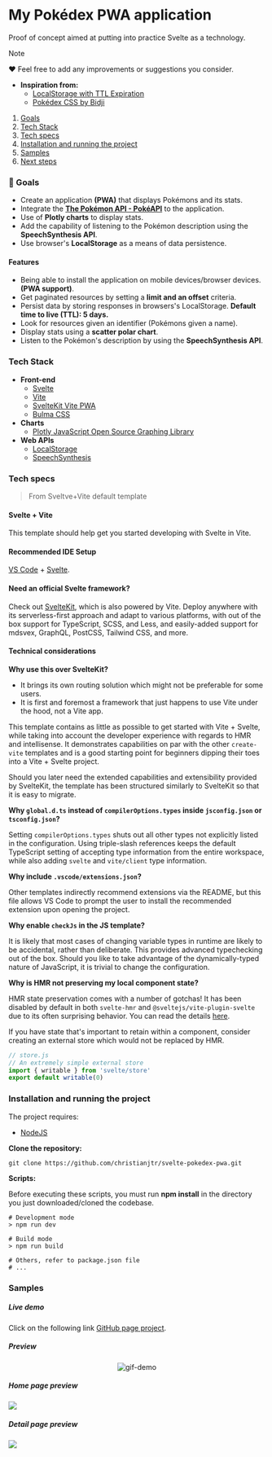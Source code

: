 # My Pokédex PWA application

Proof of concept aimed at putting into practice Svelte as a technology.

> [!NOTE]  
> ❤️ Feel free to add any improvements or suggestions you consider.
> - **Inspiration from:**
>     - [LocalStorage with TTL Expiration](https://www.sohamkamani.com/javascript/localstorage-with-ttl-expiry/)
>     - [Pokédex CSS by Bidji](https://codepen.io/Bidji/pen/MYdPwo)

1. [Goals](#001)
2. [Tech Stack](#002)
3. [Tech specs](#003)
4. [Installation and running the project](#004)
5. [Samples](#005)
6. [Next steps](#006)

<a name="001"></a>
### 🎯 Goals

-   Create an application **(PWA)** that displays Pokémons and its stats.
-   Integrate the **[The Pokémon API - PokéAPI](https://pokeapi.co/)** to the application.
- Use of **Plotly charts** to display stats.
-   Add the capability of listening to the Pokémon description using the **SpeechSynthesis API**.
-   Use browser's **LocalStorage** as a means of data persistence.

#### Features
- Being able to install the application on mobile devices/browser devices. **(PWA support)**.
- Get paginated resources by setting a **limit and an offset** criteria.
- Persist data by storing responses in browsers's LocalStorage. **Default time to live (TTL): 5 days.**
- Look for resources given an identifier (Pokémons given a name).
- Display stats using a **scatter polar chart**.
- Listen to the Pokémon's description by using the **SpeechSynthesis API**.

<a name="002"></a>
### Tech Stack

-   **Front-end**
    -   [Svelte](https://svelte.dev/)
    -   [Vite](https://vitejs.dev/)
    -   [SvelteKit Vite PWA](https://vite-pwa-org.netlify.app/)
    -   [Bulma CSS](https://bulma.io/)
-   **Charts**
    -   [Plotly JavaScript Open Source Graphing Library
](https://plotly.com/javascript/)
-   **Web APIs**
    -   [LocalStorage](https://developer.mozilla.org/en-US/docs/Web/API/Window/localStorage)
    -   [SpeechSynthesis](https://developer.mozilla.org/en-US/docs/Web/API/SpeechSynthesis)

<a name="003"></a>
### Tech specs

> From Sveltve+Vite default template

#### Svelte + Vite

This template should help get you started developing with Svelte in Vite.

#### Recommended IDE Setup

[VS Code](https://code.visualstudio.com/) + [Svelte](https://marketplace.visualstudio.com/items?itemName=svelte.svelte-vscode).

#### Need an official Svelte framework?

Check out [SvelteKit](https://github.com/sveltejs/kit#readme), which is also powered by Vite. Deploy anywhere with its serverless-first approach and adapt to various platforms, with out of the box support for TypeScript, SCSS, and Less, and easily-added support for mdsvex, GraphQL, PostCSS, Tailwind CSS, and more.

#### Technical considerations

**Why use this over SvelteKit?**

- It brings its own routing solution which might not be preferable for some users.
- It is first and foremost a framework that just happens to use Vite under the hood, not a Vite app.

This template contains as little as possible to get started with Vite + Svelte, while taking into account the developer experience with regards to HMR and intellisense. It demonstrates capabilities on par with the other `create-vite` templates and is a good starting point for beginners dipping their toes into a Vite + Svelte project.

Should you later need the extended capabilities and extensibility provided by SvelteKit, the template has been structured similarly to SvelteKit so that it is easy to migrate.

**Why `global.d.ts` instead of `compilerOptions.types` inside `jsconfig.json` or `tsconfig.json`?**

Setting `compilerOptions.types` shuts out all other types not explicitly listed in the configuration. Using triple-slash references keeps the default TypeScript setting of accepting type information from the entire workspace, while also adding `svelte` and `vite/client` type information.

**Why include `.vscode/extensions.json`?**

Other templates indirectly recommend extensions via the README, but this file allows VS Code to prompt the user to install the recommended extension upon opening the project.

**Why enable `checkJs` in the JS template?**

It is likely that most cases of changing variable types in runtime are likely to be accidental, rather than deliberate. This provides advanced typechecking out of the box. Should you like to take advantage of the dynamically-typed nature of JavaScript, it is trivial to change the configuration.

**Why is HMR not preserving my local component state?**

HMR state preservation comes with a number of gotchas! It has been disabled by default in both `svelte-hmr` and `@sveltejs/vite-plugin-svelte` due to its often surprising behavior. You can read the details [here](https://github.com/sveltejs/svelte-hmr/tree/master/packages/svelte-hmr#preservation-of-local-state).

If you have state that's important to retain within a component, consider creating an external store which would not be replaced by HMR.

```js
// store.js
// An extremely simple external store
import { writable } from 'svelte/store'
export default writable(0)
```

<a name="004"></a>
### Installation and running the project

The project requires:

-   [NodeJS](https://nodejs.org/)

**Clone the repository:**

```shell
git clone https://github.com/christianjtr/svelte-pokedex-pwa.git
```

**Scripts:**

Before executing these scripts, you must run **npm install** in the directory you just downloaded/cloned the codebase.

```shell
# Development mode
> npm run dev

# Build mode
> npm run build

# Others, refer to package.json file
# ...
```


<a name="005"></a>
### Samples

##### Live demo

Click on the following link [GitHub page project](https://christianjtr.github.io/svelte-pokedex-pwa). 

##### Preview


<p align="center">
    <img src="https://github.com/christianjtr/svelte-pokedex-pwa/blob/develop/samples/demo_compressed.gif" alt="gif-demo"/>
</p>
    


##### Home page preview

![](./samples/pokedex_main.png)

##### Detail page preview

![](./samples/pokedex_detail.png)
